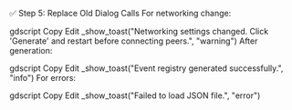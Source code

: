 ✅ Step 5: Replace Old Dialog Calls
For networking change:

gdscript
Copy
Edit
_show_toast("Networking settings changed. Click 'Generate' and restart before connecting peers.", "warning")
After generation:

gdscript
Copy
Edit
_show_toast("Event registry generated successfully.", "info")
For errors:

gdscript
Copy
Edit
_show_toast("Failed to load JSON file.", "error")
